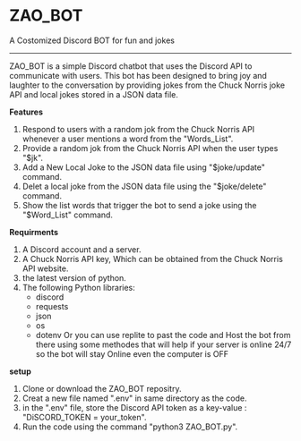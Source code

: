 # ZAO_BOT
A Costomized Discord BOT for fun and jokes
_____________________________________________________________________________________________________
ZAO_BOT is a simple Discord chatbot that uses the Discord API to communicate with users. This bot has been designed to bring joy and laughter to the conversation by providing jokes from the Chuck Norris joke API and local jokes stored in a JSON data file.

**Features**
1. Respond to users with a random jok from the Chuck Norris API whenever a user mentions a word from the "Words_List".
2. Provide a random jok from the Chuck Norris API when the user types "$jk".
3. Add a New Local Joke to the JSON data file using "$joke/update" command.
4. Delet a local joke from the JSON data file using the "$joke/delete" command.
5. Show the list words that trigger the bot to send a joke using the "$Word_List" command.

**Requirments**
1. A Discord account and a server.
2. A Chuck Norris API key, Which can be obtained from the Chuck Norris API website.
3. the latest version of python.
4. The following Python libraries:
    + discord
    + requests
    + json
    + os
    + dotenv 
Or you can use replite to past the code and Host the bot from there using some methodes that will help if your server is online 24/7 so the bot will stay Online even the computer is OFF

**setup**
1. Clone or download the ZAO_BOT repositry.
2. Creat a new file named ".env" in same directory as the code.
3. in the ".env" file, store the Discord API token as a key-value : "DiSCORD_TOKEN = your_token".
4. Run the code using the command "python3 ZAO_BOT.py".

